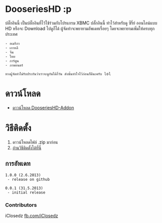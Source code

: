 # DooseriesHD :p #
ปลั๊กอินนี้ เป็นปลั๊กอินที่ไว้ใช้ร่วมกับโปรแกรม XBMC
ปลั๊กอินนี้ ทำไว้สำหรับดู ซีรี่ย์ ออนไลน์แบบ HD หรือจะ Download ไปดูก็ได้ 
ผู้จัดทำจะพยายามอัพเดทเรื่อยๆ โดยจะพยายามเพิ่มให้ครบทุกประเทศ 

	- อเมริกา
	- เกาหลี
	- จีน 
	- ไทย 
	- การ์ตูน
	- ภาพยนตร์ 

`ทางผู้จัดทำไม่รับประกันว่าเราจะดูกันได้กี่วัน ดังนั้นทำใจไว้ก่อนก็ดีนะครับ lol`

# ดาวน์โหลด #
- [ดาวน์โหลด DooseriesHD-Addon](https://github.com/iClosedz/serieshd-xbmc-addons/raw/master/repository.dooserieshd/repository.dooserieshd.zip)

# วิธีติดตั้ง #
1. ดาวน์โหลดไฟล์ .zip มาก่อน
2. [อ่านวิธีติดตั้งได้ที่นี่](http://wiki.xbmc.org/index.php?title=Add-ons#How_to_install_from_a_ZIP_file)

## การอัพเดท ##

	1.0.0 (2.6.2013)
	 - release on github

	0.0.1 (31.5.2013)
	 - initial release

### Contributors ###
iClosedz [fb.com/iClosedz](https://fb.com/iClosedz)

